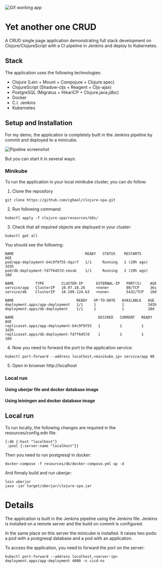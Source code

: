 ![Gif working app](https://github.com/cghael/clojure-spa/blob/master/resources/md-resources/screen.gif)

# Yet another one CRUD

A CRUD single page application demonstrating full stack development on Clojure/ClojureScript with a CI pipeline in Jenkins and deploy to Kubernetes.

## Stack

The application uses the following technologies:

- Clojure (Lein + Mount + Compojure + Clojure.spec)
- ClojureScript (Shadow-cljs + Reagent + Cljs-ajax)
- PostgreSQL (Migratus + HikariCP + Clojure.java.jdbc)
- Docker
- C.I. Jenkins
- Kubernetes

## Setup and Installation

For my demo, the application is completely built in the Jenkins pipeline by commit and deployed to a minicube.

![Pipeline screenshot](https://github.com/cghael/clojure-spa/blob/master/resources/md-resources/pipeline.png)

But you can start it in several ways:

### Minikube

To run the application in your local minikube cluster, you can do follow:

1. Clone the repository
```
git clone https://github.com/cghael/clojure-spa.git
```
2. Run following command:
```
kubectl apply -f clojure-spa/resources/k8s/
```
3. Check that all required objects are deployed in your cluster:
```
kubectl get all
```
You should see the following:
```
NAME                                 READY   STATUS    RESTARTS      AGE
pod/app-deployment-b4c9f9f55-dqzr7   1/1     Running   1 (29h ago)   3d3h
pod/db-deployment-fd7f6457d-cmsxb    1/1     Running   2 (29h ago)   10d

NAME          TYPE        CLUSTER-IP      EXTERNAL-IP   PORT(S)    AGE
service/app   ClusterIP   10.97.18.26     <none>        80/TCP     36s
service/db    ClusterIP   10.109.124.63   <none>        5432/TCP   10d

NAME                             READY   UP-TO-DATE   AVAILABLE   AGE
deployment.apps/app-deployment   1/1     1            1           3d3h
deployment.apps/db-deployment    1/1     1            1           10d

NAME                                       DESIRED   CURRENT   READY   AGE
replicaset.apps/app-deployment-b4c9f9f55   1         1         1       3d3h
replicaset.apps/db-deployment-fd7f6457d    1         1         1       10d
```
4. Now you need to forward the port to the application service:
```
kubectl port-forward --address localhost,<minikube_ip> service/app 80
```
5. Open in browser http://localhost

### Local run

#### Using uberjar file and docker database image

#### Using leiningen and docker database image






## Local run
To run locally, the following changes are required in the resources/config.edn file:
```
{:db {:host "localhost"}
 :pool {:server-name "localhost"}}
```
Then you need to run postgresql in docker:
```
docker-compose -f resources/db/docker-compose.yml up -d
```
And finnaly build and run uberjar:
```
lein uberjar
java -jar target/uberjar/clojure-spa.jar
```

# Details

The application is built in the Jenkins pipeline using the Jenkins file. 
Jenkins is installed on a remote server and the build on commit is configured.

In the same place on this server the minicube is installed. 
It raises two pods: a pod with a postgresql database and a pod with an application.

To access the application, you need to forward the port on the server:
```
kubectl port-forward --address localhost,<server-ip> deployment.apps/app-deployment 4000 -n cicd-ns
```
